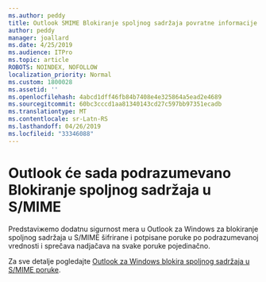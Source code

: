 ```yaml
---
ms.author: peddy
title: Outlook SMIME Blokiranje spoljnog sadržaja povratne informacije
author: peddy
manager: joallard
ms.date: 4/25/2019
ms.audience: ITPro
ms.topic: article
ROBOTS: NOINDEX, NOFOLLOW
localization_priority: Normal
ms.custom: 1800028
ms.assetid: ''
ms.openlocfilehash: 4abcd1dff46fb84b7408e4e325864a5ead2e4689
ms.sourcegitcommit: 60bc3cccd1aa81340143cd27c597bb97351ecadb
ms.translationtype: MT
ms.contentlocale: sr-Latn-RS
ms.lasthandoff: 04/26/2019
ms.locfileid: "33346088"
---
```

# <a name="outlook-will-now-default-block-external-content-in-smime"></a>Outlook će sada podrazumevano Blokiranje spoljnog sadržaja u S/MIME
Predstaviжemo dodatnu sigurnost mera u Outlook za Windows za blokiranje spoljnog sadržaja u S/MIME šifrirane i potpisane poruke po podrazumevanoj vrednosti i sprečava nadjačava na svake poruke pojedinačno.

Za sve detalje pogledajte [Outlook za Windows blokira spoljnog sadržaja u S/MIME poruke](https://support.office.com/article/2d3a4af1-fe41-475f-a888-fc7b997d112e). 